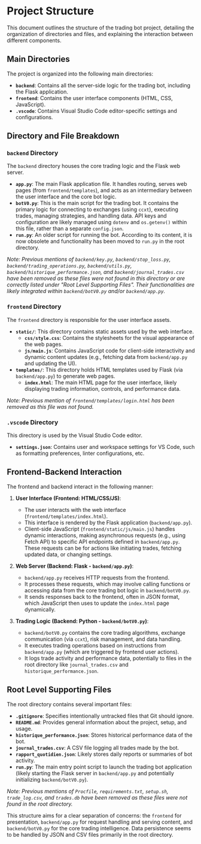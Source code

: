 # Project Structure

This document outlines the structure of the trading bot project, detailing the organization of directories and files, and explaining the interaction between different components.

## Main Directories

The project is organized into the following main directories:

- **`backend`**: Contains all the server-side logic for the trading bot, including the Flask application.
- **`frontend`**: Contains the user interface components (HTML, CSS, JavaScript).
- **`.vscode`**: Contains Visual Studio Code editor-specific settings and configurations.

## Directory and File Breakdown

### `backend` Directory

The `backend` directory houses the core trading logic and the Flask web server.

- **`app.py`**: The main Flask application file. It handles routing, serves web pages (from `frontend/templates`), and acts as an intermediary between the user interface and the core bot logic.
- **`botV0.py`**: This is the main script for the trading bot. It contains the primary logic for connecting to exchanges (using `ccxt`), executing trades, managing strategies, and handling data. API keys and configuration are likely managed using `dotenv` and `os.getenv()` within this file, rather than a separate `config.json`.
- **`run.py`**: An older script for running the bot. According to its content, it is now obsolete and functionality has been moved to `run.py` in the root directory.

*Note: Previous mentions of `backend/key.py`, `backend/stop_loss.py`, `backend/trading_operations.py`, `backend/utils.py`, `backend/historique_performance.json`, and `backend/journal_trades.csv` have been removed as these files were not found in this directory or are correctly listed under "Root Level Supporting Files". Their functionalities are likely integrated within `backend/botV0.py` and/or `backend/app.py`.*

### `frontend` Directory

The `frontend` directory is responsible for the user interface assets.

- **`static/`**: This directory contains static assets used by the web interface.
    - **`css/style.css`**: Contains the stylesheets for the visual appearance of the web pages.
    - **`js/main.js`**: Contains JavaScript code for client-side interactivity and dynamic content updates (e.g., fetching data from `backend/app.py` and updating the UI).
- **`templates/`**: This directory holds HTML templates used by Flask (via `backend/app.py`) to generate web pages.
    - **`index.html`**: The main HTML page for the user interface, likely displaying trading information, controls, and performance data.

*Note: Previous mention of `frontend/templates/login.html` has been removed as this file was not found.*

### `.vscode` Directory

This directory is used by the Visual Studio Code editor.

- **`settings.json`**: Contains user and workspace settings for VS Code, such as formatting preferences, linter configurations, etc.

## Frontend-Backend Interaction

The frontend and backend interact in the following manner:

1.  **User Interface (Frontend: HTML/CSS/JS)**:
    *   The user interacts with the web interface (`frontend/templates/index.html`).
    *   This interface is rendered by the Flask application (`backend/app.py`).
    *   Client-side JavaScript (`frontend/static/js/main.js`) handles dynamic interactions, making asynchronous requests (e.g., using Fetch API) to specific API endpoints defined in `backend/app.py`. These requests can be for actions like initiating trades, fetching updated data, or changing settings.

2.  **Web Server (Backend: Flask - `backend/app.py`)**:
    *   `backend/app.py` receives HTTP requests from the frontend.
    *   It processes these requests, which may involve calling functions or accessing data from the core trading bot logic in `backend/botV0.py`.
    *   It sends responses back to the frontend, often in JSON format, which JavaScript then uses to update the `index.html` page dynamically.

3.  **Trading Logic (Backend: Python - `backend/botV0.py`)**:
    *   `backend/botV0.py` contains the core trading algorithms, exchange communication (via `ccxt`), risk management, and data handling.
    *   It executes trading operations based on instructions from `backend/app.py` (which are triggered by frontend user actions).
    *   It logs trade activity and performance data, potentially to files in the root directory like `journal_trades.csv` and `historique_performance.json`.

## Root Level Supporting Files

The root directory contains several important files:

- **`.gitignore`**: Specifies intentionally untracked files that Git should ignore.
- **`README.md`**: Provides general information about the project, setup, and usage.
- **`historique_performance.json`**: Stores historical performance data of the bot.
- **`journal_trades.csv`**: A CSV file logging all trades made by the bot.
- **`rapport_quotidien.json`**: Likely stores daily reports or summaries of bot activity.
- **`run.py`**: The main entry point script to launch the trading bot application (likely starting the Flask server in `backend/app.py` and potentially initializing `backend/botV0.py`).

*Note: Previous mentions of `Procfile`, `requirements.txt`, `setup.sh`, `trade_log.csv`, and `trades.db` have been removed as these files were not found in the root directory.*

This structure aims for a clear separation of concerns: the `frontend` for presentation, `backend/app.py` for request handling and serving content, and `backend/botV0.py` for the core trading intelligence. Data persistence seems to be handled by JSON and CSV files primarily in the root directory.
